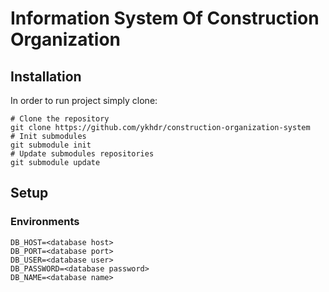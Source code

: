 # Information System Of Construction Organization


## Installation

In order to run project simply clone:
```shell
# Clone the repository
git clone https://github.com/ykhdr/construction-organization-system
# Init submodules
git submodule init 
# Update submodules repositories
git submodule update
```

## Setup

### Environments


```shell
DB_HOST=<database host>
DB_PORT=<database port>
DB_USER=<database user>
DB_PASSWORD=<database password>
DB_NAME=<database name>
```

